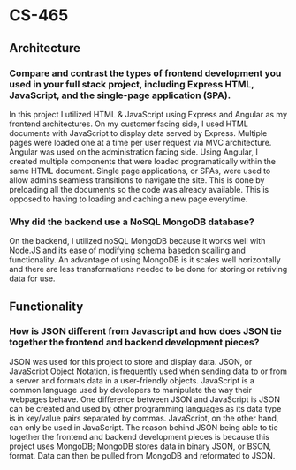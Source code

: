 # CS-465

## Architecture

### Compare and contrast the types of frontend development you used in your full stack project, including Express HTML, JavaScript, and the single-page application (SPA).

In this project I utilized HTML & JavaScript using Express and Angular as my frontend architectures. On my customer facing side, I used HTML documents with JavaScript to display data served by Express. Multiple pages were loaded one at a time per user request via MVC architecture. Angular was used on the administration facing side. Using Angular, I created multiple components that were loaded programatically within the same HTML document. Single page applications, or SPAs, were used to allow admins seamless transitions to navigate the site. This is done by preloading all the documents so the code was already available. This is opposed to having to loading and caching a new page everytime. 

### Why did the backend use a NoSQL MongoDB database?

On the backend, I utilized noSQL MongoDB because it works well with Node.JS and its ease of modifying schema basedon scailing and functionality. An advantage of using MongoDB is it scales well horizontally and there are less transformations needed to be done for storing or retriving data for use. 

## Functionality

### How is JSON different from Javascript and how does JSON tie together the frontend and backend development pieces?

JSON was used for this project to store and display data. JSON, or JavaScript Object Notation, is frequently used when sending data to or from a server and formats data in a user-friendly objects. JavaScript is a common language used by developers to manipulate the way their webpages behave. One difference between JSON and JavaScript is JSON can be created and used by other programming languages as its data type is in key/value pairs separated by commas. JavaScript, on the other hand, can only be used in JavaScript. The reason behind JSON being able to tie together the frontend and backend development pieces is because this project uses MongoDB; MongoDB stores data in binary JSON, or BSON, format. Data can then be pulled from MongoDB and reformated to JSON. 
